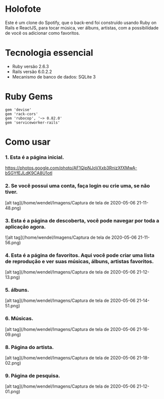 # Holofote

Este é um clone do Spotify, que o back-end foi construído usando Ruby on Rails e ReactJS, para tocar música, ver álbuns, artistas, com a possibilidade de você os adicionar como favoritos. 

# Tecnologia essencial

- Ruby versão 2.6.3
- Rails versão 6.0.2.2
- Mecanismo de banco de dados: SQLite 3

# Ruby Gems

```
gem 'devise'
gem 'rack-cors'
gem 'rubocop', '~> 0.82.0'
gem 'serviceworker-rails'
```

# Como usar

### 1. Esta é a página inicial.
https://photos.google.com/photo/AF1QipNJoVXxb3RnizXfXMwA-bSGYfEJLdK9CA8U1otl
### 2. Se você possui uma conta, faça login ou crie uma, se não tiver.
[alt tag](/home/wendel/Imagens/Captura de tela de 2020-05-06 21-11-48.png)
### 3. Esta é a página de descoberta, você pode navegar por toda a aplicação agora. 
![alt tag](/home/wendel/Imagens/Captura de tela de 2020-05-06 21-11-56.png)
### 4. Esta é a página de favoritos. Aqui você pode criar uma lista de reprodução e ver suas músicas, álbuns, artistas favoritos.
[alt tag](/home/wendel/Imagens/Captura de tela de 2020-05-06 21-12-13.png)
### 5. álbuns.
[alt tag](/home/wendel/Imagens/Captura de tela de 2020-05-06 21-14-51.png)
### 6. Músicas.
[alt tag](/home/wendel/Imagens/Captura de tela de 2020-05-06 21-16-09.png)
### 8. Página do artista.
[alt tag](/home/wendel/Imagens/Captura de tela de 2020-05-06 21-18-02.png)
### 9. Página de pesquisa.
[alt tag](/home/wendel/Imagens/Captura de tela de 2020-05-06 21-12-01.png)
